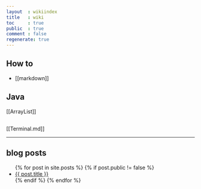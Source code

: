 ```yaml
---
layout  : wikiindex
title   : wiki
toc     : true
public  : true
comment : false
regenerate: true
---
```


## How to

- [[markdown]]

## Java

[[ArrayList]]


##
[[Terminal.md]]


---

## blog posts
<div>
    <ul>
{% for post in site.posts %}
    {% if post.public != false %}
        <li>
            <a class="post-link" href="{{ post.url | prepend: site.baseurl }}">
                {{ post.title }}
            </a>
        </li>
    {% endif %}
{% endfor %}
    </ul>
</div>

